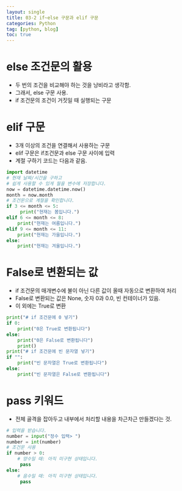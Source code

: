 ```yaml
---
layout: single
title: 03-2 if~else 구문과 elif 구문
categories: Python
tag: [python, blog]
toc: true
---
```


# else 조건문의 활용
- 두 번의 조건을 비교해야 하는 것을 낭비라고 생각함.
- 그래서, else 구문 사용.
- if 조건문의 조건이 거짓일 때 실행되는 구문

# elif 구문
- 3개 이상의 조건을 연결해서 사용하는 구문
- elif 구문은 if조건문과 else 구문 사이에 입력
- 계절 구하기 코드는 다음과 같음.
```python
import datetime
# 현재 날짜/시간을 구하고
# 쉽게 사용할 수 있게 월을 변수에 저장합니다.
now = datetime.datetime.now()
month = now.month
# 조건문으로 계절을 확인합니다.
if 3 <= month <= 5:
	 print("현재는 봄입니다.")
elif 6 <= month <= 8:
	print("현재는 여름입니다.")
elif 9 <= month <= 11:
	print("현재는 가을입니다.")
else:
	print("현재는 겨울입니다.")
```
# False로 변환되는 값
- if 조건문의 매개변수에 불이 아닌 다른 값이 올때 자동으로 변환하여 처리
- False로 변환되는 값은 None, 숫자 0과 0.0, 빈 컨테이너가 있음.
- 이 외에는 True로 변환
```python
print("# if 조건문에 0 넣기")
if 0:
	print("0은 True로 변환됩니다")
else:
	print("0은 False로 변환됩니다")
  	print()
print("# if 조건문에 빈 문자열 넣기")
if "":
  	print("빈 문자열은 True로 변환됩니다")
else:
  	print("빈 문자열은 False로 변환됩니다")
```

# pass 키워드
- 전체 골격을 잡아두고 내부에서 처리할 내용을 차근차근 만들겠다는 것.

```python
# 입력을 받습니다.
number = input("정수 입력> ")
number = int(number)
# 조건문 사용
if number > 0:
	# 양수일 때: 아직 미구현 상태입니다.
	 pass
else:
	# 음수일 때: 아직 미구현 상태입니다.
   	 pass
```
